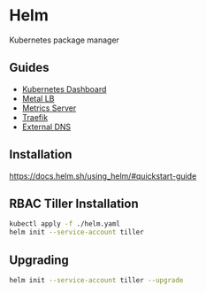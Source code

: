 # Helm

Kubernetes package manager

## Guides

- [Kubernetes Dashboard](./k8s-dashboard/README.md)
- [Metal LB](./metal-lb/README.md)
- [Metrics Server](./metrics-server/README.md)
- [Traefik](./traefik/README.md)
- [External DNS](./external-dns/README.md)

## Installation

https://docs.helm.sh/using_helm/#quickstart-guide

## RBAC Tiller Installation

```bash
kubectl apply -f ./helm.yaml
helm init --service-account tiller
```

## Upgrading

```bash
helm init --service-account tiller --upgrade
```

